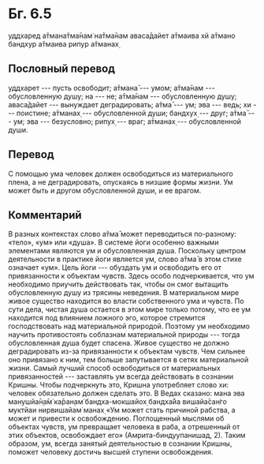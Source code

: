 # Бг. 6.5

уддхаред а̄тмана̄тма̄нам̇ на̄тма̄нам аваса̄дайет а̄тмаива хй а̄тмано бандхур
а̄тмаива рипур а̄тманах̣

## Пословный перевод

уддхарет --- пусть освободит; а̄тмана̄ --- умом; а̄тма̄нам --- обусловленную
душу; на --- не; а̄тма̄нам --- обусловленную душу; аваса̄дайет ---
вынуждает деградировать; а̄тма̄ --- ум; эва --- ведь; хи --- поистине;
а̄тманах̣ --- обусловленной души; бандхух̣ --- друг; а̄тма̄ --- ум; эва ---
безусловно; рипух̣ --- враг; а̄тманах̣ --- обусловленной души.

## Перевод

С помощью ума человек должен освободиться из материального плена, а не
деградировать, опускаясь в низшие формы жизни. Ум может быть и другом
обусловленной души, и ее врагом.

## Комментарий

В разных контекстах слово а̄тма̄ может переводиться по-разному: «тело»,
«ум» или «душа». В системе йоги особенно важными элементами являются ум
и обусловленная душа. Поскольку центром деятельности в практике йоги
является ум, слово а̄тма̄ в этом стихе означает «ум». Цель йоги ---
обуздать ум и освободить его от привязанности к объектам чувств. Здесь
особо подчеркивается, что ум необходимо приучить действовать так, чтобы
он смог вытащить обусловленную душу из трясины неведения. В материальном
мире живое существо находится во власти собственного ума и чувств. По
сути дела, чистая душа остается в этом мире только потому, что ее ум
находится под влиянием ложного эго, которое стремится господствовать над
материальной природой. Поэтому ум необходимо научить противостоять
соблазнам материальной природы --- тогда обусловленная душа будет
спасена. Живое существо не должно деградировать из-за привязанности к
объектам чувств. Чем сильнее оно привязано к ним, тем больше
запутывается в сетях материальной жизни. Самый лучший способ
освободиться от материальных привязанностей --- заставлять ум всегда
действовать в сознании Кришны. Чтобы подчеркнуть это, Кришна употребляет
слово хи: человек обязательно должен сделать это. В Ведах сказано: мана
эва манушйа̄н̣а̄м̇ ка̄ран̣ам̇ бандха-мокшайох̣ бандха̄йа вишайа̄сан̇го муктйаи
нирвишайам̇ манах̣ «Ум может стать причиной рабства, а может и привести к
освобождению. Поглощенный мыслями об объектах чувств, ум превращает
человека в раба, а отрешенный от этих объектов, освобождает его»
(Амрита-биндуупанишад, 2). Таким образом, ум, всегда занятый
деятельностью в сознании Кришны, поможет человеку достичь высшей ступени
освобождения.
